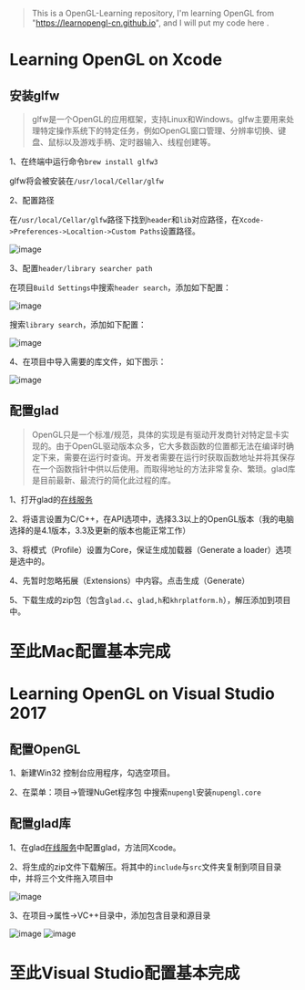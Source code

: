 > This is a OpenGL-Learning repository, I'm learning OpenGL from "https://learnopengl-cn.github.io", and I will put my code here .

# Learning OpenGL on Xcode

## 安装glfw

> glfw是一个OpenGL的应用框架，支持Linux和Windows。glfw主要用来处理特定操作系统下的特定任务，例如OpenGL窗口管理、分辨率切换、键盘、鼠标以及游戏手柄、定时器输入、线程创建等。

1、在终端中运行命令`brew install glfw3`

glfw将会被安装在`/usr/local/Cellar/glfw`

2、配置路径

在`/usr/local/Cellar/glfw`路径下找到`header`和`lib`对应路径，在`Xcode->Preferences->Localtion->Custom Paths`设置路径。

![image](https://github.com/Orient-ZY/OpenGL-Learning/blob/master/img/Localtion.png)

3、配置`header/library searcher path`

在项目`Build Settings`中搜索`header search`，添加如下配置：

![image](https://github.com/Orient-ZY/OpenGL-Learning/blob/master/img/header.png)

搜索`library search`，添加如下配置：

![image](https://github.com/Orient-ZY/OpenGL-Learning/blob/master/img/library.png)

4、在项目中导入需要的库文件，如下图示：

![image](https://github.com/Orient-ZY/OpenGL-Learning/blob/master/img/linked.png)

## 配置glad

> OpenGL只是一个标准/规范，具体的实现是有驱动开发商针对特定显卡实现的。由于OpenGL驱动版本众多，它大多数函数的位置都无法在编译时确定下来，需要在运行时查询。开发者需要在运行时获取函数地址并将其保存在一个函数指针中供以后使用。而取得地址的方法非常复杂、繁琐。glad库是目前最新、最流行的简化此过程的库。

1、打开glad的[在线服务](http://glad.dav1d.de/)

2、将语言设置为C/C++，在API选项中，选择3.3以上的OpenGL版本（我的电脑选择的是4.1版本，3.3及更新的版本也能正常工作）

3、将模式（Profile）设置为Core，保证生成加载器（Generate a loader）选项是选中的。

4、先暂时忽略拓展（Extensions）中内容。点击生成（Generate）

5、下载生成的zip包（包含`glad.c`、`glad,h`和`khrplatform.h`），解压添加到项目中。

# 至此Mac配置基本完成

# Learning OpenGL on Visual Studio 2017

## 配置OpenGL

1、新建Win32 控制台应用程序，勾选空项目。

2、在菜单：项目->管理NuGet程序包 中搜索`nupengl`安装`nupengl.core`

## 配置glad库

1、在glad[在线服务](http://glad.dav1d.de/)中配置glad，方法同Xcode。

2、将生成的zip文件下载解压。将其中的`include`与`src`文件夹复制到项目目录中，并将三个文件拖入项目中

![image](https://github.com/Orient-ZY/OpenGL-Learning/blob/master/img/ScreenShot.jpg)


3、在项目->属性->VC++目录中，添加包含目录和源目录


![image](https://github.com/Orient-ZY/OpenGL-Learning/blob/master/img/win-include.jpg)
![image](https://github.com/Orient-ZY/OpenGL-Learning/blob/master/img/win-src.jpg)

# 至此Visual Studio配置基本完成
